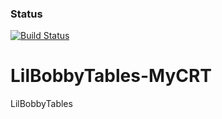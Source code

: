 ### Status
[![Build Status](https://travis-ci.org/CPSECapstone/LilBobbyTables-CRT.png)](https://travis-ci.org/CPSECapstone/LilBobbyTables-CRT)

# LilBobbyTables-MyCRT

LilBobbyTables
